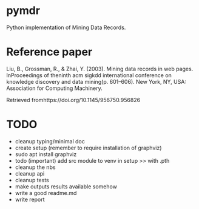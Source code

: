 # pymdr
Python implementation of Mining Data Records.

# Reference paper

Liu, B., Grossman, R., & Zhai, Y. (2003). Mining data records in web pages. InProceedings of theninth acm sigkdd international conference on knowledge discovery and data mining(p. 601–606). New York, NY, USA: Association for Computing Machinery.

Retrieved fromhttps://doi.org/10.1145/956750.956826

# TODO

- cleanup typing/minimal doc
- create setup (remember to require installation of graphviz)
- sudo apt install graphviz
- todo (important) add src module to venv in setup >> with .pth
- cleanup the nbs
- cleanup api
- cleanup tests
- make outputs results available somehow
- write a good readme.md
- write report